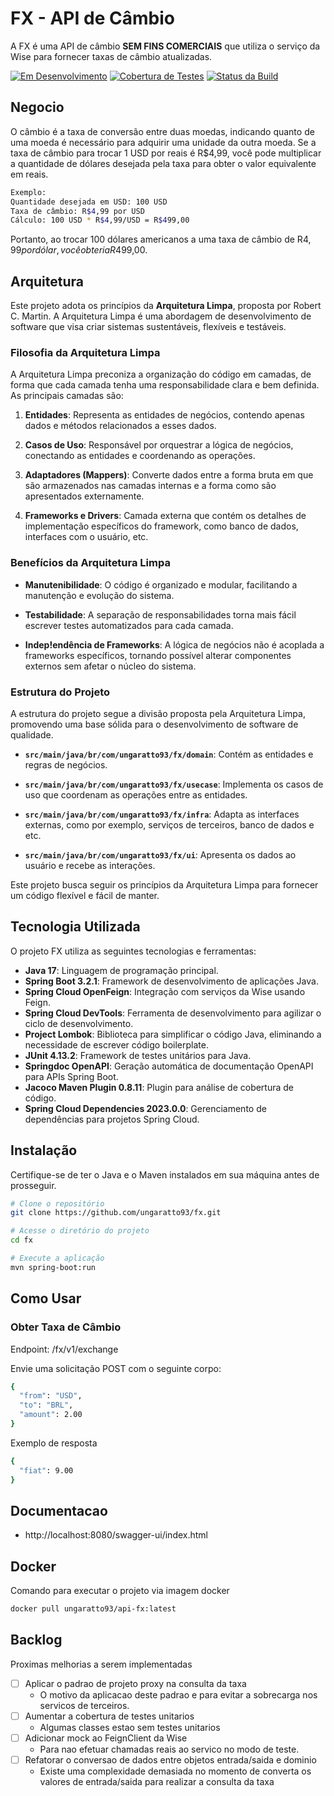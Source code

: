 

# FX - API de Câmbio

A FX é uma API de câmbio **SEM FINS COMERCIAIS** que utiliza o serviço da Wise para fornecer taxas de câmbio atualizadas.

[![Em Desenvolvimento](https://img.shields.io/badge/Em%20Desenvolvimento-Sim-brightgreen)](https://github.com/seu-usuario/seu-repositorio)
[![Cobertura de Testes](https://img.shields.io/codecov/c/github/seu-usuario/seu-repositorio)](https://codecov.io/gh/ungaratto93/fx)
[![Status da Build](https://img.shields.io/github/workflow/status/seu-usuario/seu-repositorio/Nome-da-Workflow)](https://github.com/ungaratto93/fx/actions)

## Negocio

O câmbio é a taxa de conversão entre duas moedas, indicando quanto de uma moeda é necessário para adquirir uma unidade da outra moeda. Se a taxa de câmbio para trocar 1 USD por reais é R$4,99, você pode multiplicar a quantidade de dólares desejada pela taxa para obter o valor equivalente em reais.

```bash
Exemplo:
Quantidade desejada em USD: 100 USD
Taxa de câmbio: R$4,99 por USD
Cálculo: 100 USD * R$4,99/USD = R$499,00 
```
Portanto, ao trocar 100 dólares americanos a uma taxa de câmbio de R$4,99 por dólar, você obteria R$499,00.


## Arquitetura

Este projeto adota os princípios da **Arquitetura Limpa**, proposta por Robert C. Martin. A Arquitetura Limpa é uma abordagem de desenvolvimento de software que visa criar sistemas sustentáveis, flexíveis e testáveis.

### Filosofia da Arquitetura Limpa

A Arquitetura Limpa preconiza a organização do código em camadas, de forma que cada camada tenha uma responsabilidade clara e bem definida. As principais camadas são:

1. **Entidades**: Representa as entidades de negócios, contendo apenas dados e métodos relacionados a esses dados.

2. **Casos de Uso**: Responsável por orquestrar a lógica de negócios, conectando as entidades e coordenando as operações.

3. **Adaptadores (Mappers)**: Converte dados entre a forma bruta em que são armazenados nas camadas internas e a forma como são apresentados externamente.

4. **Frameworks e Drivers**: Camada externa que contém os detalhes de implementação específicos do framework, como banco de dados, interfaces com o usuário, etc.

### Benefícios da Arquitetura Limpa

- **Manutenibilidade**: O código é organizado e modular, facilitando a manutenção e evolução do sistema.

- **Testabilidade**: A separação de responsabilidades torna mais fácil escrever testes automatizados para cada camada.

- **Indep!endência de Frameworks**: A lógica de negócios não é acoplada a frameworks específicos, tornando possível alterar componentes externos sem afetar o núcleo do sistema.

### Estrutura do Projeto

A estrutura do projeto segue a divisão proposta pela Arquitetura Limpa, promovendo uma base sólida para o desenvolvimento de software de qualidade.

- **`src/main/java/br/com/ungaratto93/fx/domain`**: Contém as entidades e regras de negócios.

- **`src/main/java/br/com/ungaratto93/fx/usecase`**: Implementa os casos de uso que coordenam as operações entre as entidades.

- **`src/main/java/br/com/ungaratto93/fx/infra`**: Adapta as interfaces externas, como por exemplo, serviços de terceiros, banco de dados e etc.

- **`src/main/java/br/com/ungaratto93/fx/ui`**: Apresenta os dados ao usuário e recebe as interações.

Este projeto busca seguir os princípios da Arquitetura Limpa para fornecer um código flexível e fácil de manter.



## Tecnologia Utilizada

O projeto FX utiliza as seguintes tecnologias e ferramentas:

- **Java 17**: Linguagem de programação principal.
- **Spring Boot 3.2.1**: Framework de desenvolvimento de aplicações Java.
- **Spring Cloud OpenFeign**: Integração com serviços da Wise usando Feign.
- **Spring Cloud DevTools**: Ferramenta de desenvolvimento para agilizar o ciclo de desenvolvimento.
- **Project Lombok**: Biblioteca para simplificar o código Java, eliminando a necessidade de escrever código boilerplate.
- **JUnit 4.13.2**: Framework de testes unitários para Java.
- **Springdoc OpenAPI**: Geração automática de documentação OpenAPI para APIs Spring Boot.
- **Jacoco Maven Plugin 0.8.11**: Plugin para análise de cobertura de código.
- **Spring Cloud Dependencies 2023.0.0**: Gerenciamento de dependências para projetos Spring Cloud.


## Instalação

Certifique-se de ter o Java e o Maven instalados em sua máquina antes de prosseguir.

```bash
# Clone o repositório
git clone https://github.com/ungaratto93/fx.git

# Acesse o diretório do projeto
cd fx

# Execute a aplicação
mvn spring-boot:run
```

## Como Usar
### Obter Taxa de Câmbio
Endpoint: /fx/v1/exchange

Envie uma solicitação POST com o seguinte corpo:
```bash
{
  "from": "USD",
  "to": "BRL",
  "amount": 2.00
}
```
Exemplo de resposta
```bash
{
  "fiat": 9.00
}
```


## Documentacao

* http://localhost:8080/swagger-ui/index.html

## Docker
Comando para executar o projeto via imagem docker
```bash
docker pull ungaratto93/api-fx:latest
```

## Backlog
Proximas melhorias a serem implementadas
- [ ] Aplicar o padrao de projeto proxy na consulta da taxa
  - O motivo da aplicacao deste padrao e para evitar a sobrecarga nos servicos de terceiros.
- [ ] Aumentar a cobertura de testes unitarios
  - Algumas classes estao sem testes unitarios
- [ ] Adicionar mock ao FeignClient da Wise 
  - Para nao efetuar chamadas reais ao servico no modo de teste. 
- [ ] Refatorar o conversao de dados entre objetos entrada/saida e dominio
  - Existe uma complexidade demasiada no momento de converta os valores de entrada/saida para realizar a consulta da taxa
